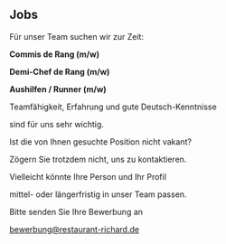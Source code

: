 ## Jobs

Für unser Team suchen wir zur Zeit:

**Commis de Rang (m/w)**

**Demi-Chef de Rang (m/w)**

**Aushilfen / Runner (m/w)**

Teamfähigkeit, Erfahrung und gute Deutsch-Kenntnisse 

sind für uns sehr wichtig.

Ist die von Ihnen gesuchte Position nicht vakant? 

Zögern Sie trotzdem nicht, uns zu kontaktieren. 

Vielleicht könnte Ihre Person und Ihr Profil 

mittel- oder längerfristig in unser Team passen.

Bitte senden Sie Ihre Bewerbung an

[bewerbung@restaurant-richard.de](mailto:bewerbung@restaurant-richard.de)